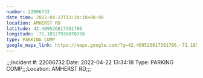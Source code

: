 ```yaml
---
number: 22006732
date_time: 2022-04-22T13:34:18+00:00
location: AMHERST RD
latitude: 42.409526817391786
longitude: -71.18527936070758
type: PARKING COMP
google_maps_link: https://maps.google.com/?q=42.409526817391786,-71.18527936070758
---
```


;;;Incident #: 22006732  Date: 2022-04-22 13:34:18   Type: PARKING COMP;;;Location: AMHERST RD;;;
